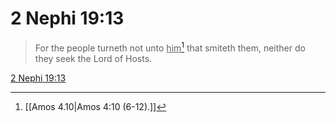 # 2 Nephi 19:13

> For the people turneth not unto <u>him</u>[^a] that smiteth them, neither do they seek the Lord of Hosts.

[2 Nephi 19:13](https://www.churchofjesuschrist.org/study/scriptures/bofm/2-ne/19?lang=eng&id=p13#p13)


[^a]: [[Amos 4.10|Amos 4:10 (6-12).]]
